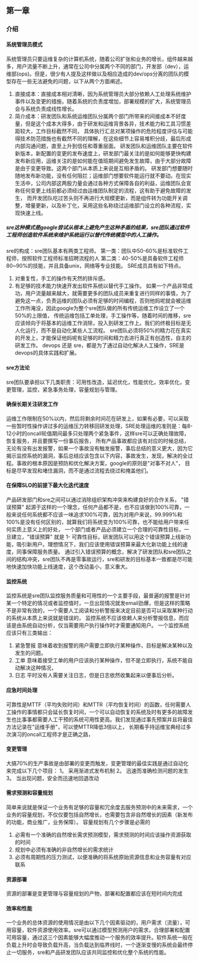 ## 第一章
### 介绍
#### 系统管理员模式
系统管理员只要运维复杂的计算机系统，随着公司扩张和业务的增长，组件越来越多，用户流量不断上升，通常在公司中分属两个不同的部门，开发部（dev），运维部(ops)。但是，很少有人提及这样做以及相应造成的dev/ops分离的团队的模型存在一些无法避免的问题，以下从两个方面阐述。
1. 直接成本：直接成本相对清晰，因为系统管理员大部分依赖人工处理系统维护事件以及变更的措施，随着系统的负责度增加，部署规模的扩大，系统管理员会与系统负责成线性增长。
2. 简介成本：研发团队和系统运维团队分属两个部门所带来的间接成本不好度量，但是这个成本大得多，由于研发和运维背景各异，技术能力和工具习惯差距较大，工作目标截然不同，
   具体执行汇总对某项操作的危险程度评估与可能得技术防范措施也有截然不同的理解，在这些细节上容易堆积分歧，最后形成内部沟通问题，直至上升到信任和尊重层面。
研发团队和运维团队主要在软件新版本，新配置的变更的发布速度上，研发部门最关注的是如何能够更快构建发布新应用，运维关注的是如何能在值班期间避免发生故障，由于大部分故障是由于变更导致。这两个部门从本质上来说是互相矛盾的。
研发部门想要随时随地发布新功能，没有任何阻拦；运维部门想要软件能运行就不要动。在现实生活中，公司内部这两股力量会通过各种方式保障各自的利益，运维团队会宣称任何变更上线前都必须经过由运维团队制定的流程，这有助于避免故障的发生，
而开发团队吃过苦头则不再进行大规模更新，而是组件转为功能开关调整，增量更新，以及补丁化，采用这些名称绕过运维部门设立的各种流程，实现快速上线。
##### sre这种模式是google尝试从根本上避免产生这种矛盾的结果，sre团队通过软件工程师创造软件系统来维护系统运行以替代传统模型中的人工操作。
sre的构成：sre团队基本有两类工程师。
第一类：团队中50-60%是标准软件工程师，按照软件工程师标准招聘流程的人
第二类：40-50%是具备软件工程师80~90%的技能，并且具备unix，网络等专业技能。
SRE成员具有如下特点。
1. 对重复性，手工的操作有天然的排斥感。
2. 有足够的技术能力快速开发出软件系统以替代手工操作。
如果一个产品非常成功，用户流量越来越大，就需要更多的团队成员来重复进行同样的事情，为了避免这一点，负责运维的团队必须有足够的时间编程，否则他妈呢就会被运维工作所淹没，因此google为整个sre团队做的所有传统运维工作设立了一个50%的上限值，
传统运维包括工单处理，手工操作等，随着时间的推移，sre应该倾向于将基本的运维工作消除，投入到研发工作上。我们的终极目标是无人化运行，而不是自动化某些人工流程。
sre团队必须将50%的精力花在真实的开发上，才能保证他妈呢有足够的时间和精力去进行真正有创造性，自主的研发工作。
devops 还是 sre，都是为了通过自动化解决人工操作，SRE是devops的具体实践和扩展。

#### sre方法论
sre团队要承担以下几类职责：可用性改造，延迟优化，性能优化，效率优化，变更管理，监控，紧急事务处理，容量规划与管理。
#### 确保长期关注研发工作
运维工作限制在50%以内，然后将剩余时间花在研发上，如果有必要，可以采取一些暂时性操作讲过多的运维压力转移回研发处理，SRE处理运维的准则是：每8-12小时的oncall轮值期间最多只处理两个紧急事件，这样sre可以正确处理故障，恢复服务，并且要撰写一份事后报告，
所有产品事故都应该有对应的时候总结，无论有没有出发报警，如果一个事故没有触发报警，事后总结的意义更大，因为它揭示监控系统的漏洞，事后总结应该包含以下内容，事故发生，发现，解决的全过程。事故的根本原因是预防和优化解决方案，google的原则是"对事不对人"，
目标是尽早发现和堵住漏洞，而不是通过流程去绕过和掩盖他们。
#### 在保障SLO的前提下最大化迭代速度
产品研发部门和sre之间可以通过消除组织架构冲突来构建良好的合作关系，
"错误预算" 起源于这样的一个理念，任何产品都不是，也不应该做到100%可靠，一般来说任何系统都不应该一味追求100%可靠，因为对用户来说，99.999%和100%是没有任何区别的，就算我们将系统变为100%可靠，也不能给用户带来任何实质上意义上的好处，
一个部门或者产品必须建立一个合理的可靠性目标，一旦建立，"错误预算" 就是 1- 可靠性目标，研发团队可以用这个错误预算上线新功能，吸引新用户。理想情况下，我们应该使用错误预算来最大化新功能上线的速度，同事保障服务质量。
通过引入错误预算的概念，解决了研发团队和sre团队之间的结构冲突，sre团队不再是零事故运行，sre和研发的目标基本一致都是尽可能地快速加快功能上线速度，这个改动虽小，意义重大。
#### 监控系统
监控系统是sre团队监控服务质量和可用性的一个主要手段，最普遍的报警是针对某一个特定的情况或者监控值时，一旦出现情况就发email劲爆，但是这样的策略不是非常有效的，一个需要人工阅读和分析警报来决定目前是否可以采取某种行动的系统从本质上来说就是错误的，
监控系统不应该依赖人来分析警报信息，而应该是由系统自动分析，仅当需要用户执行操作时才需要通知用户。
一个监控系统应该只有三类输出：
1. 紧急警报
意味着收到报警的用户需要立即执行某种操作，目标是解决某种以及发生的问题。
3. 工单
意味着接受工单的用户应该执行某种操作，但不是立即执行，系统不能自动解决这种情况，
5. 日志
平时没有人需要关注日志，但是日志依然收集起来以便事后分析。
#### 应急时间处理
可靠性是MTTF（平均失败时间）和MTTR（平均恢复时间）的函数，任何需要人工操作的事情都只会延长恢复时间，一个可以自动恢复的系统及时有更多的故障发生也比事事都需要人工干预的系统可用性更高。我们发现通过事先预案并且将最佳方法记录在"运维手册"，可以使MTTR降低3倍以上，
长期看手持运维宝典经过多次演习的oncall工程师才是正确之路，
#### 变更管理
大搞70%的生产事故是由部署的变更而触发，变更管理的最佳实践是通过自动化来完成以下几个项目：
1。 采用渐进式发布机制
2。 迅速而准确检测问题的发生
3。 当出现问题，安全而迅速地回退改动
#### 需求预测和容量规划
简单来说就是保证一个业务有足够的容量和冗余度去服务预测中的未来需求，一个业务的容量规划，不仅仅要包括自然增长，也需要包含非自然增长的因素（新发布的功能，商业推广，业务保障）。
容量规划有几个步骤是必需的
1. 必需有一个准确的自然增长需求预测模型，需求预测的时间应该操作资源获取的时间
2. 规划中必须有准确的非自然增长的需求统计
3. 必须有周期性的压力测试，以便准确的将系统原始资源信息和业务容量有对应联系
#### 资源部署
资源的部署是变更管理与容量规划的产物，部署和配置都应该在短时间内完成
#### 效率和性能
一个业务的总体资源的使用情况是由以下几个因素驱动的，用户需求（流量），可用容量，软件资源使用效率。sre可以通过模型预测用户的需求，合理部署和配置可用容量，通过这三个因素能够大幅度推动一个服务的效率提升。软件系统一般在负载上升时会导致负载升高，当负载达到临界线时，一个逐渐变慢的系统会最终停止一切服务，sre和产品研发团队应该共同监控和优化整个系统的性能。














